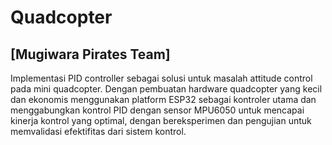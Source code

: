 # Quadcopter 
## [Mugiwara Pirates Team]
Implementasi PID controller sebagai solusi untuk masalah attitude control pada mini quadcopter. Dengan pembuatan hardware quadcopter yang kecil dan ekonomis menggunakan platform ESP32 sebagai kontroler utama dan menggabungkan kontrol PID dengan sensor MPU6050 untuk mencapai kinerja kontrol yang optimal, dengan bereksperimen dan pengujian untuk memvalidasi efektifitas dari sistem kontrol.
